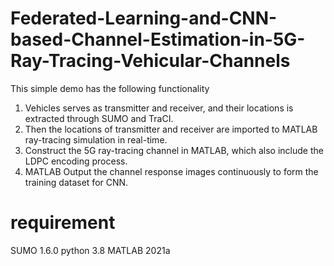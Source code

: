# Federated-Learning-and-CNN-based-Channel-Estimation-in-5G-Ray-Tracing-Vehicular-Channels
This simple demo has the following functionality
1. Vehicles serves as transmitter and receiver, and their locations is extracted through SUMO and TraCI.
2. Then the locations of transmitter and receiver are imported to MATLAB ray-tracing simulation in real-time.
3. Construct the 5G ray-tracing channel in MATLAB, which also include the LDPC encoding process.
4. MATLAB Output the channel response images continuously to form the training dataset for CNN.

# requirement

SUMO 1.6.0
python 3.8
MATLAB 2021a

